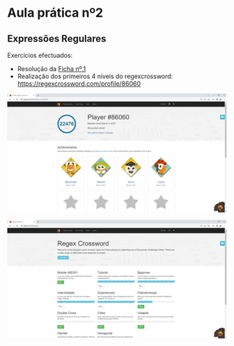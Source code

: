 # Aula prática nº2 
## Expressões Regulares

Exercícios efectuados:
- Resolução da [Ficha nº.1](https://github.com/cvmota/plneb-2223/tree/main/TPC2/Ficha_RE_1.ipynb)
- Realização dos primeiros 4 níveis do regexcrossword: https://regexcrossword.com/profile/86060

![Níveis](https://github.com/cvmota/plneb-2223/raw/main/TPC2/regex_crossword.png)

![Níveis](https://github.com/cvmota/plneb-2223/raw/main/TPC2/regex_crossword2.png)

